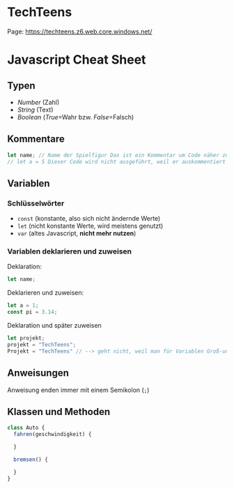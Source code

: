 # TechTeens

Page: https://techteens.z6.web.core.windows.net/


# Javascript Cheat Sheet


## Typen
+ *Number* (Zahl)
+ *String* (Text)
+ *Boolean*  (*True*=Wahr bzw. *False*=Falsch)

## Kommentare
```javascript
let name; // Name der Spielfigur Das ist ein Kommentar um Code näher zu beschreiben
// let a = 5 Dieser Code wird nicht ausgeführt, weil er auskommentiert ist

```


## Variablen
### Schlüsselwörter
+ `const` (konstante, also sich nicht ändernde Werte)
+ `let` (nicht konstante Werte, wird meistens genutzt)
+ `var` (altes Javascript, **nicht mehr nutzen**)

### Variablen deklarieren und zuweisen
Deklaration:
```javascript
let name;
```

Deklarieren und zuweisen:
```javascript
let a = 1;
const pi = 3.14;
```

Deklaration und später zuweisen
```javascript
let projekt;
projekt = "TechTeens";
Projekt = "TechTeens" // --> geht nicht, weil man für Variablen Groß-und Kleinschreibung beachten muss
```

## Anweisungen
Anweisung enden immer mit einem Semikolon (`;`)


## Klassen und Methoden
```javascript
class Auto {
  fahren(geschwindigkeit) {

  }

  bremsen() {

  }
}
```
